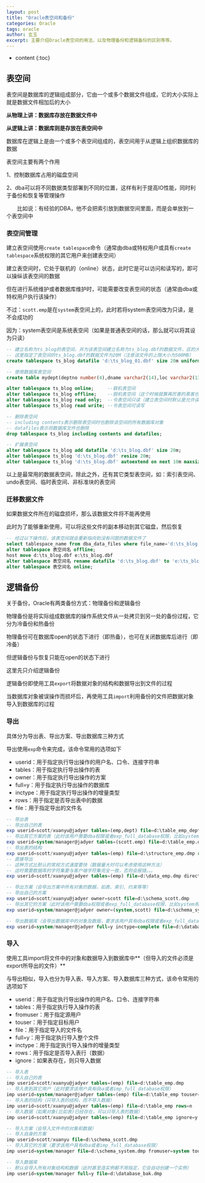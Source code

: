 ```yaml
---
layout: post
title: "Oracle表空间和备份"
categories: Oracle
tags: oracle
author: 玄玉
excerpt: 主要介绍Oracle表空间的用法，以及物理备份和逻辑备份的区别等等。
---
```


* content
{:toc}


## 表空间

表空间是数据库的逻辑组成部分，它由一个或多个数据文件组成，它的大小实际上就是数据文件相加后的大小

**从物理上讲：数据库存放在数据文件中**

**从逻辑上讲：数据库则是存放在表空间中**

数据库在逻辑上是由一个或多个表空间组成的，表空间用于从逻辑上组织数据库的数据

表空间主要有两个作用

1、控制数据库占用的磁盘空间

2、dba可以将不同数据类型部署到不同的位置，这样有利于提高IO性能，同时利于备份和恢复等管理操作

　　比如说：有经验的DBA，他不会把索引放到数据空间里面，而是会单放到一个表空间中

### 表空间管理

建立表空间使用`create tablespace`命令（通常由dba或特权用户或具有`create tablespace`系统权限的其它用户来创建表空间）

建立表空间时，它处于联机的（online）状态，此时它是可以访问和读写的，即可以操纵该表空间的数据

但在进行系统维护或者数据库维护时，可能需要改变表空间的状态（通常由dba或特权用户执行该操作）

不过：`scott.emp`是在`system`表空间上的，此时若将system表空间改为只读，是不会成功的

因为：system表空间是系统表空间（如果是普通表空间的话，那么就可以将其设为只读）

```sql
-- 建立名称为ts_blog的表空间，并为该表空间建立名称为ts_blog.dbf的数据文件，区的大小为128k
-- 这里指定了表空间的ts_blog.dbf的数据文件为20M（注意该文件的上限大小为500MB）
create tablespace ts_blog datafile 'd:\ts_blog_01.dbf' size 20m uniform size 128k

-- 使用数据库表空间
create table mydept(deptno number(4),dname varchar2(14),loc varchar2(13)) tablespace ts_blog

alter tablespace ts_blog online;     --联机表空间
alter tablespace ts_blog offline;    --脱机表空间（这个时候就算再厉害的黑客也无能为力）
alter tablespace ts_blog read only;  --令表空间只读（建立表空间时默认是允许读写操作的）
alter tablespace ts_blog read write; --令表空间可读写

-- 删除表空间
-- including contents表示删除表空间时也删除该空间的所有数据库对象
-- datafiles表示将数据库文件也删除
drop tablespace ts_blog including contents and datafiles;

-- 扩展表空间
alter tablespace ts_blog add datafile 'd:\ts_blog.dbf' size 20m;               --添加数据文件
alter tablespace ts_blog 'd:\ts_blog.dbf' resize 20m;                          --增加数据文件的大小（不可超过500MB）
alter tablespace ts_blog 'd:\ts_blog.dbf' autoextend on next 10m maxsize 500m; --设置文件自动增长
```

以上是最常用的数据表空间，除此之外，还有其它类型表空间，如：索引表空间、undo表空间、临时表空间、非标准块的表空间

### 迁移数据文件

如果数据文件所在的磁盘损坏，那么该数据文件将不能再使用

此时为了能够重新使用，可以将这些文件的副本移动到其它磁盘，然后恢复

```sql
-- 经过以下操作后，该表空间就会重新指向到没有问题的数据文件了
select tablespace_name from dba_data_files where file_name='d:\ts_blog.dbf';  --确定数据文件所在的表空间
alter tablespace 表空间名 offline;                                             --脱机表空间，确保数据文件一致
host move d:\ts_blog.dbf e:\ts_blog.dbf                                       --移动数据文件到指定的目标位置
alter tablespace 表空间名 rename datafile 'd:\ts_blog.dbf' to 'e:\ts_blog.dbf' --物理移动后，逻辑修改数据文件
alter tablespace 表空间名 online;                                              --联机表空间
```

## 逻辑备份

关于备份，Oracle有两类备份方式：物理备份和逻辑备份

物理备份是将实际组成数据库的操作系统文件从一处拷贝到另一处的备份过程，它分为冷备份和热备份

物理备份可在数据库open的状态下进行（即热备），也可在关闭数据库后进行（即冷备）

但逻辑备份与恢复只能在open的状态下进行

这里先只介绍逻辑备份

逻辑备份即使用工具`export`将数据对象的结构和数据导出到文件的过程

当数据库对象被误操作而损坏后，再使用工具`import`利用备份的文件把数据对象导入到数据库的过程

### 导出

具体分为导出表、导出方案、导出数据库三种方式

导出使用`exp`命令来完成，该命令常用的选项如下

* userid：用于指定执行导出操作的用户名、口令、连接字符串
* tables：用于指定执行导出操作的表
* owner：用于指定执行导出操作的方案
* full=y：用于指定执行导出操作的数据库
* inctype：用于指定执行导出操作的增量类型
* rows：用于指定是否导出表中的数据
* file：用于指定导出的文件名

```sql
-- 导出表
-- 导出自己的表
exp userid=scott/xuanyu@jadyer tables=(emp,dept) file=d:\table_emp_dept.dmp
-- 导出其它方案的表（此时该用户需要dba权限或者exp_full_database权限，比如system用户就可导出scott的表）
exp userid=system/manager@jadyer tables=(scott.emp) file=d:\table_emp.dmp
-- 导出表的结构
exp userid=scott/xuanyu@jadyer tables=(emp) file=d:\structure_emp.dmp rows=n
-- 直接导出
-- 这种方式比默认的常规方式速度要快（数据量大时可以考虑使用这种方法）
-- 这时需要数据库的字符集要与客户端字符集完全一致，否则会报错。。。
exp userid=scott/xuanyu@jadyer tables=(emp) file=d:\data_emp.dmp direct=y

-- 导出方案（会导出方案中所有对象的数据，如表、索引、约束等等）
-- 导出自己的方案
exp userid=scott/xuanyu@jadyer owner=scott file=d:\schema_scott.dmp
-- 导出其它的方案（此时该用户需要dba权限或者exp_full_database权限，比如system用户就可以导出任何方案）
exp userid=system/manager@jadyer owner=(system,scott) file=d:\schema_system_scott.dmp

-- 导出数据库（会导出数据库中的对象及数据，要求该用户具有dba权限或者exp_full_database权限）
exp userid=system/manager@jadyer full=y inctype=complete file=d:\database_bak.dmp
```

### 导入

使用工具import将文件中的对象和数据导入到数据库中**（但导入的文件必须是export所导出的文件）**

与导出相似，导入也分为导入表、导入方案、导入数据库三种方式，该命令常用的选项如下

* userid：用于指定执行导出操作的用户名、口令、连接字符串
* tables：用于指定执行导入操作的表
* fromuser：用于指定源用户
* touser：用于指定目标用户
* file：用于指定导入的文件名
* full=y：用于指定执行导入整个文件
* inctype：用于指定执行导入操作的增量类型
* rows：用于指定是否导入表行（数据）
* ignore：如果表存在，则只导入数据

```sql
-- 导入表
-- 导入自己的表
imp userid=scott/xuanyu@jadyer tables=(emp) file=d:\table_emp.dmp
-- 导入表到其它用户（此时要求该用户具有dba或者imp_full_database权限）
imp userid=system/manager@jadyer tables=(emp) file=d:\table_emp touser=scott
-- 导入表的结构（只导入表的结构，而不导入数据）
imp userid=scott/xuanyu@jadyer tables=(emp) file=d:\table_emp rows=n
-- 导入数据（如果对象(比如表)已经存在，可以只导入表的数据）
imp userid=scott/xuanyu@jadyer tables=(emp) file=d:\table_emp ignore=y

-- 导入方案（会导入文件中的对象和数据）
-- 导入自身的方案
imp userid=scott/xuanyu file=d:\schema_scott.dmp
-- 导入其它的方案（要求该用户具有dba或者imp_full_database权限）
imp userid=system/manager file=d:\schema_system.dmp fromuser=system touser=scott

-- 导入数据库
-- 默认会导入所有对象结构和数据（此时甚至连实例都不用指定，它会自动创建一个实例）
imp userid=system/manager full=y file=d:\database_bak.dmp
```